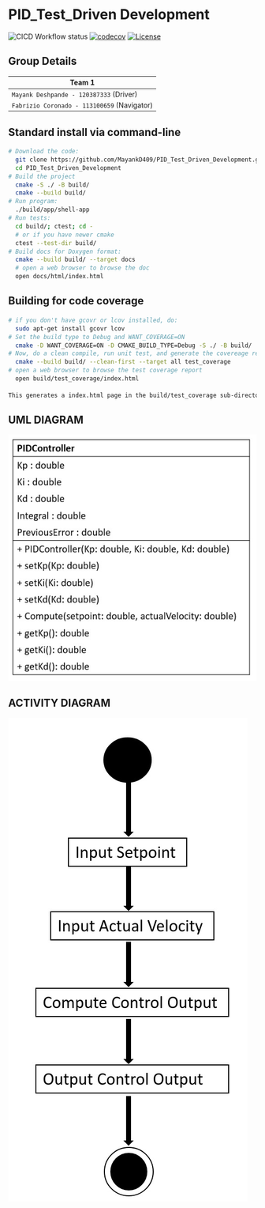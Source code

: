 # PID_Test_Driven Development

![CICD Workflow status](https://github.com/tarunreddyy/PID_Test_Driven_Development/actions/workflows/run-unit-test-and-upload-codecov.yml/badge.svg) [![codecov](https://codecov.io/gh/tarunreddyy/PID_Test_Driven_Development/graph/badge.svg?token=WUFHUBTG05)](https://codecov.io/gh/MayankD409/PID_Test_Driven_Development) [![License](https://img.shields.io/badge/license-MIT-blue.svg)](LICENSE)

## Group Details 

| Team 1 |
|---|
| `Mayank Deshpande - 120387333` (Driver)|
| `Fabrizio Coronado - 113100659` (Navigator)|

## Standard install via command-line
```bash
# Download the code:
  git clone https://github.com/MayankD409/PID_Test_Driven_Development.git
  cd PID_Test_Driven_Development
# Build the project
  cmake -S ./ -B build/
  cmake --build build/
# Run program:
  ./build/app/shell-app
# Run tests:
  cd build/; ctest; cd -
  # or if you have newer cmake
  ctest --test-dir build/
# Build docs for Doxygen format:
  cmake --build build/ --target docs
  # open a web browser to browse the doc
  open docs/html/index.html

```

## Building for code coverage

```bash
# if you don't have gcovr or lcov installed, do:
  sudo apt-get install gcovr lcov
# Set the build type to Debug and WANT_COVERAGE=ON
  cmake -D WANT_COVERAGE=ON -D CMAKE_BUILD_TYPE=Debug -S ./ -B build/
# Now, do a clean compile, run unit test, and generate the covereage report
  cmake --build build/ --clean-first --target all test_coverage
# open a web browser to browse the test coverage report
  open build/test_coverage/index.html

This generates a index.html page in the build/test_coverage sub-directory that can be viewed locally in a web browser.
```

## UML DIAGRAM

![PIDController Class diagram](https://github.com/MayankD409/PID_Test_Driven_Development/blob/main/images/UML_Class_diagram.jpeg)
## ACTIVITY DIAGRAM

![Compute method activity diagram](https://github.com/MayankD409/PID_Test_Driven_Development/blob/main/images/Activity_diagram.jpeg)